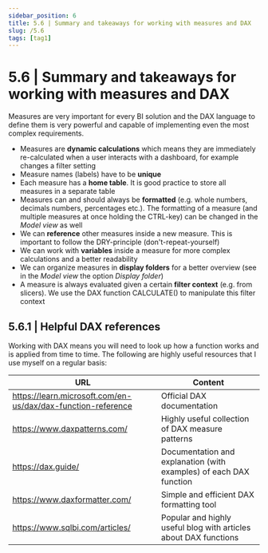 ```yaml
---
sidebar_position: 6
title: 5.6 | Summary and takeaways for working with measures and DAX
slug: /5.6
tags: [tag1]
---
```


# 5.6 | Summary and takeaways for working with measures and DAX

Measures are very important for every BI solution and the DAX language to define them is very powerful and capable of implementing even the most complex requirements.

- Measures are **dynamic calculations** which means they are immediately re-calculated when a user interacts with a dashboard, for example changes a filter setting
- Measure names (labels) have to be **unique**
- Each measure has a **home table**. It is good practice to store all measures in a separate table
- Measures can and should always be **formatted** (e.g. whole numbers, decimals numbers, percentages etc.). The formatting of a measure (and multiple measures at once holding the CTRL-key) can be changed in the *Model view* as well
- We can **reference** other measures inside a new measure. This is important to follow the DRY-principle (don't-repeat-yourself)
- We can work with **variables** inside a measure for more complex calculations and a better readability
- We can organize measures in **display folders** for a better overview (see in the *Model view* the option *Display folder*)
- A measure is always evaluated given a certain **filter context** (e.g. from slicers). We use the DAX function CALCULATE() to manipulate this filter context

## 5.6.1 | Helpful DAX references

Working with DAX means you will need to look up how a function works and is applied from time to time. The following are highly useful resources that I use myself on a regular basis:

| URL | Content |
|---|---|
| https://learn.microsoft.com/en-us/dax/dax-function-reference | Official DAX documentation |
| https://www.daxpatterns.com/ | Highly useful collection of DAX measure patterns |
| https://dax.guide/ | Documentation and explanation (with examples) of each DAX   function |
| https://www.daxformatter.com/ | Simple and efficient DAX formatting tool |
| https://www.sqlbi.com/articles/ | Popular and highly useful blog with articles about DAX   functions |
